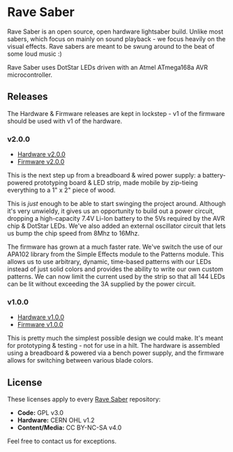 # Rave Saber

Rave Saber is an open source, open hardware lightsaber build. Unlike most
sabers, which focus on mainly on sound playback - we focus heavily on the
visual effects. Rave sabers are meant to be swung around to the beat of some
loud music :)

Rave Saber uses DotStar LEDs driven with an Atmel ATmega168a AVR
microcontroller.


## Releases

The Hardware & Firmware releases are kept in lockstep - v1 of the firmware
should be used with v1 of the hardware.

### v2.0.0

* [Hardware v2.0.0][hw2.0.0]
* [Firmware v2.0.0][fw2.0.0]

This is the next step up from a breadboard & wired power supply: a
battery-powered prototyping board & LED strip, made mobile by zip-tieing
everything to a 1" x 2" piece of wood. 

This is _just_ enough to be able to start swinging the project around. Although
it's very unwieldy, it gives us an opportunity to build out a power circuit,
dropping a high-capacity 7.4V Li-Ion battery to the 5Vs required by the AVR
chip & DotStar LEDs. We've also added an external oscillator circuit that lets
us bump the chip speed from 8Mhz to 16Mhz.

The firmware has grown at a much faster rate. We've switch the use of our
APA102 library from the Simple Effects module to the Patterns module. This
allows us to use arbitrary, dynamic, time-based patterns with our LEDs instead
of just solid colors and provides the ability to write our own custom patterns.
We can now limit the current used by the strip so that all 144 LEDs can be lit
without exceeding the 3A supplied by the power circuit.

### v1.0.0

* [Hardware v1.0.0][hw1.0.0]
* [Firmware v1.0.0][fw1.0.0]

This is pretty much the simplest possible design we could make. It's meant for
prototyping & testing - not for use in a hilt. The hardware is assembled using
a breadboard & powered via a bench power supply, and the firmware allows for
switching between various blade colors.


## License

These licenses apply to every [Rave Saber](https://github.com/Rave-Saber/)
repository:

* **Code:** GPL v3.0
* **Hardware:** CERN OHL v1.2
* **Content/Media:** CC BY-NC-SA v4.0

Feel free to contact us for exceptions.


[hw1.0.0]: https://github.com/Rave-Saber/Rave-Saber-Hardware/tree/v1.0.0
[fw1.0.0]: https://github.com/Rave-Saber/Rave-Saber-Firmware/tree/v1.0.0
[hw2.0.0]: https://github.com/Rave-Saber/Rave-Saber-Hardware/tree/v2.0.0
[fw2.0.0]: https://github.com/Rave-Saber/Rave-Saber-Firmware/tree/v2.0.0
